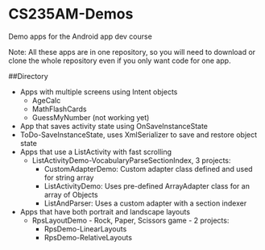 # CS235AM-Demos
Demo apps for the Android app dev course

Note: All these apps are in one repository, so you will
need to download or clone the whole repository even if you
only want code for one app.

##Directory

* Apps with multiple screens using Intent objects
  * AgeCalc
  * MathFlashCards
  * GuessMyNumber (not working yet)
* App that saves activity state using OnSaveInstanceState
 * ToDo-SaveInstanceState, uses XmlSerializer to save and restore object state
* Apps that use a ListActivity with fast scrolling
  * ListActivityDemo-VocabularyParseSectionIndex, 3 projects:
    * CustomAdapterDemo: Custom adapter class defined and used for string array
    * ListActivityDemo: Uses pre-defined ArrayAdapter class for an array of Objects
    * ListAndParser: Uses a custom adapter with a section indexer
* Apps that have both portrait and landscape layouts
  * RpsLayoutDemo - Rock, Paper, Scissors game - 2 projects:
    * RpsDemo-LinearLayouts
    * RpsDemo-RelativeLayouts
